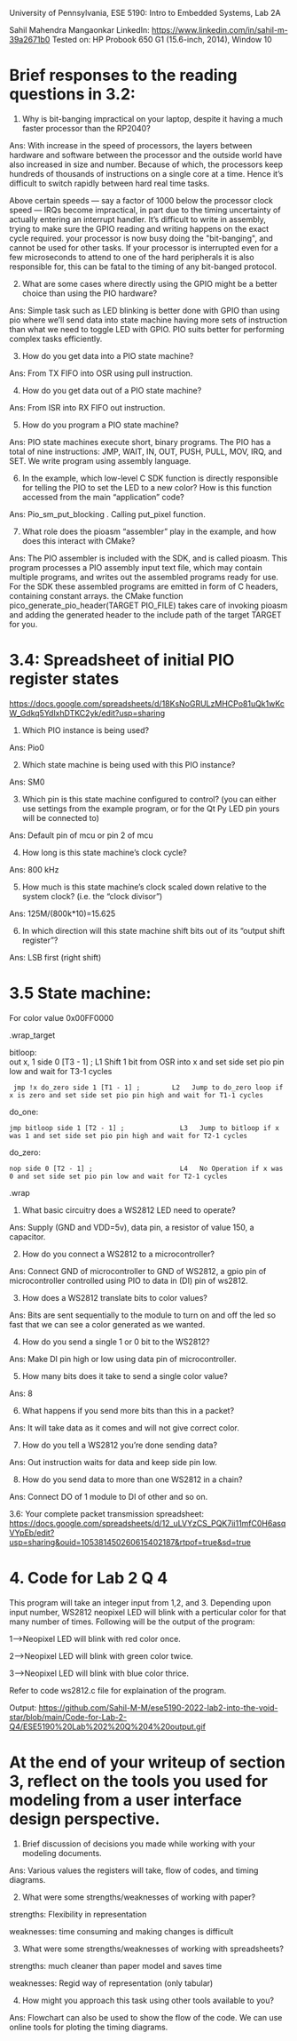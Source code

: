 University of Pennsylvania, ESE 5190: Intro to Embedded Systems, Lab 2A

Sahil Mahendra Mangaonkar
LinkedIn: https://www.linkedin.com/in/sahil-m-39a2671b0
Tested on:  HP Probook 650 G1 (15.6-inch, 2014), Window 10

# Brief responses to the reading questions in 3.2:
1. Why is bit-banging impractical on your laptop, despite it having a much faster processor than the RP2040?

Ans: With increase in the speed of processors, the layers between hardware and software between the processor and the outside world have also increased in size and number.  Because of which, the processors keep hundreds of thousands of instructions on a single core at a time. Hence it’s difficult to switch rapidly between hard real time tasks.

Above certain speeds — say a factor of 1000 below the processor clock speed — IRQs become impractical, in part due to the timing uncertainty of actually entering an interrupt handler. It’s difficult to write in assembly, trying to make sure the GPIO reading and writing happens on the exact cycle required. your processor is now busy doing the "bit-banging", and cannot be used for other tasks. If your processor is interrupted even for a few microseconds to attend to one of the hard peripherals it is also responsible for, this can be fatal to the timing of any bit-banged protocol.


2. What are some cases where directly using the GPIO might be a  better choice than using the PIO hardware?

Ans: Simple task such as LED blinking is better done with GPIO than using pio where we’ll send data into state machine having more sets of instruction than what we need to toggle LED with GPIO. PIO suits better for performing complex tasks efficiently.


3. How do you get data into a PIO state machine? 

Ans: From TX FIFO into OSR using pull instruction.


4. How do you get data out of a PIO state machine?  

Ans: From ISR into RX FIFO out instruction.


5. How do you program a PIO state machine? 

Ans: PIO state machines execute short, binary programs. The PIO has a total of nine instructions: JMP, WAIT, IN, OUT, PUSH, PULL, MOV, IRQ, and SET. We write program using assembly language.


6. In the example, which low-level C SDK function is directly responsible for telling the PIO to set the LED to a new color? How is this function accessed from the main “application” code? 

Ans: Pio_sm_put_blocking . Calling put_pixel function. 


7. What role does the pioasm “assembler” play in the example, and how does this interact with CMake? 

Ans: The PIO assembler is included with the SDK, and is called pioasm. This program processes a PIO assembly input text file, which may contain multiple programs, and writes out the assembled programs ready for use. For the SDK these assembled programs are emitted in form of C headers, containing constant arrays. the CMake function pico_generate_pio_header(TARGET PIO_FILE) takes care of invoking pioasm and adding the generated header to the include path of the target TARGET for you.


# 3.4: Spreadsheet of initial PIO register states

https://docs.google.com/spreadsheets/d/18KsNoGRULzMHCPo81uQk1wKcW_Gdkq5YdlxhDTKC2yk/edit?usp=sharing

1.	Which PIO instance is being used? 

Ans: Pio0

2.	Which state machine is being used with this PIO instance?

Ans: SM0

3.	Which pin is this state machine configured to control? (you can  either use settings from the example program, or for the Qt Py  LED pin yours will be connected to)  

Ans: Default pin of mcu or pin 2 of mcu

4.	How long is this state machine’s clock cycle? 

Ans: 800 kHz

5.	How much is this state machine’s clock scaled down relative to the system clock? (i.e. the “clock divisor”)  

Ans: 125M/(800k*10)=15.625

6.	In which direction will this state machine shift bits out of its  “output shift register”?

Ans: LSB first (right shift)

# 3.5 State machine:

For color value 0x00FF0000

.wrap_target       

bitloop: 			            
 	out x, 1 side 0 [T3 - 1] ; 	             L1   Shift 1 bit from OSR into x and set side set pio pin low and wait for T3-1 cycles
	
	 jmp !x do_zero side 1 [T1 - 1] ;        L2   Jump to do_zero loop if x is zero and set side set pio pin high and wait for T1-1 cycles
	 
 do_one: 
 
 	jmp bitloop side 1 [T2 - 1] ;	           L3   Jump to bitloop if x was 1 and set side set pio pin high and wait for T2-1 cycles
	
 do_zero:                                                   
 
 	nop side 0 [T2 - 1] ; 		               L4   No Operation if x was 0 and set side set pio pin low and wait for T2-1 cycles
	
.wrap				

1.	What basic circuitry does a WS2812 LED need to operate? 

Ans: Supply (GND and VDD=5v), data pin, a resistor of value 150, a capacitor.

2.	How do you connect a WS2812 to a microcontroller? 

Ans: Connect GND of microcontroller to GND of WS2812, a gpio pin of microcontroller controlled using PIO to data in (DI) pin of ws2812.

3.	How does a WS2812 translate bits to color values? 

Ans: Bits are sent sequentially to the module to turn on and off the led so fast that we can see a color generated as we wanted.

4.	How do you send a single 1 or 0 bit to the WS2812? 

Ans: Make DI pin high or low using data pin of microcontroller.

5.	How many bits does it take to send a single color value? 

Ans: 8

6.	What happens if you send more bits than this in a packet? 

Ans: It will take data as it comes and will not give correct color.

7.	How do you tell a WS2812 you’re done sending data? 

Ans: Out instruction waits for data and keep side pin low.

8.	How do you send data to more than one WS2812 in a chain?

Ans: Connect DO of 1 module to DI of other and so on.

3.6: Your complete packet transmission spreadsheet: https://docs.google.com/spreadsheets/d/12_uLVYzCS_PQK7ii11mfC0H6asqVYpEb/edit?usp=sharing&ouid=105381450260615402187&rtpof=true&sd=true

# 4. Code for Lab 2 Q 4

This program will take an integer input from 1,2, and 3. Depending upon input number, WS2812 neopixel LED will blink with a perticular color for that many number of times. Following will be the output of the program:

1-->Neopixel LED will blink with red color once.

2-->Neopixel LED will blink with green color twice.

3-->Neopixel LED will blink with blue color thrice.

Refer to code ws2812.c file for explaination of the program.

Output: https://github.com/Sahil-M-M/ese5190-2022-lab2-into-the-void-star/blob/main/Code-for-Lab-2-Q4/ESE5190%20Lab%202%20Q%204%20output.gif


# At the end of your writeup of section 3, reflect on the tools you used for modeling from a user interface design perspective.

1. Brief discussion of decisions you made while working with your modeling documents.

Ans: Various values the registers will take, flow of codes, and timing diagrams.

2. What were some strengths/weaknesses of working with paper?

strengths: Flexibility in representation	

weaknesses: time consuming and making changes is difficult


3. What were some strengths/weaknesses of working with spreadsheets?

strengths: much cleaner than paper model and saves time		

weaknesses: Regid way of representation (only tabular)


4. How might you approach this task using other tools available to you?

Ans: Flowchart can also be used to show the flow of the code.
We can use online tools for ploting the timing diagrams.

